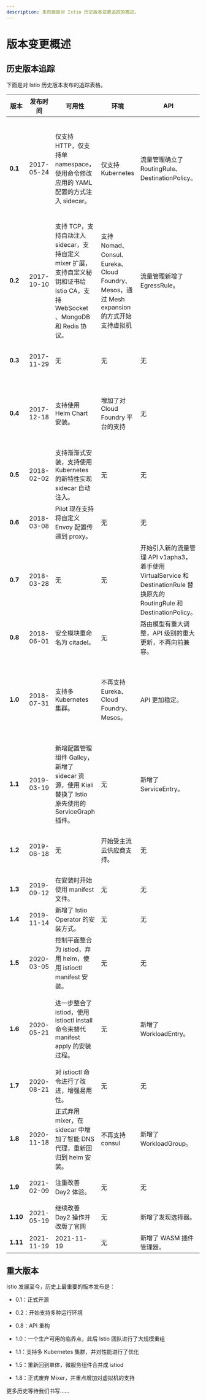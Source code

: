 ```yaml
---
description: 本页面是对 Istio 历史版本变更追踪的概述。
---
```


# 版本变更概述

## 历史版本追踪

下面是对 Istio 历史版本发布的追踪表格。

| **版本** | **发布时间** | **可用性**                                                   | **环境**                                                     | **API**                                                      | **性能**                 | **评论**                                                     |
| -------- | ------------ | ------------------------------------------------------------ | ------------------------------------------------------------ | ------------------------------------------------------------ | ------------------------ | ------------------------------------------------------------ |
| **0.1**  | 2017-05-24   | 仅支持 HTTP，仅支持单 namespace，使用命令修改应用的 YAML 配置的方式注入 sidecar。 | 仅支持 Kubernetes                                            | 流量管理确立了RoutingRule、DestinationPolicy。               | 无                       | 正式开源，该版本发布时仅一个命令行工具。确立了功能范围和 sidecar 部署模式，确立的 Envoy 作为默认 sidecar proxy 的地位。 |
| **0.2**  | 2017-10-10   | 支持 TCP，支持自动注入 sidecar，支持自定义 mixer 扩展，支持自定义秘钥和证书给 Istio CA，支持 WebSocket 、MongoDB 和 Redis 协议。 | 支持 Nomad、Consul、Eureka、Cloud Foundry、Mesos，通过 Mesh expansion 的方式开始支持虚拟机 | 流量管理新增了EgressRule。                                   | 无                       | 近五个月时间才发布了新版本，对于一个新兴的开源项目来说时间过长。 |
| **0.3**  | 2017-11-29   | 无                                                           | 无                                                           | 无                                                           | 无                       | 无重大更新，主要承诺加快版本发布节奏为月度更新。             |
| **0.4**  | 2017-12-18   | 支持使用 Helm Chart 安装。                                   | 增加了对 Cloud Foundry 平台的支持                            | 无                                                           | 无                       | 距离上个版本发布仅 2 个多周，无重大更新，主要在平台和安装方式上增加了更多选项。 |
| **0.5**  | 2018-02-02   | 支持渐渐式安装，支持使用 Kubernetes 的新特性实现 sidecar 自动注入。 | 无                                                           | 无                                                           | 无                       | 主要增强易用性。                                             |
| **0.6**  | 2018-03-08   | Pilot 现在支持将自定义 Envoy 配置传递到 proxy。              | 无                                                           | 无                                                           | 无                       | 常规更新，无重大变更。                                       |
| **0.7**  | 2018-03-28   | 无                                                           | 无                                                           | 开始引入新的流量管理 API v1apha3，着手使用 VirtualService 和 DestinationRule 替换原先的 RoutingRule 和 DestinationPolicy。 | 无                       | 主要改进测试质量。                                           |
| **0.8**  | 2018-06-01   | 安全模块重命名为 citadel。                                   | 无                                                           | 路由模型有重大调整，API 级别的重大更新，不再向前兼容。       | 无                       | 变更之大堪称 1.0。                                           |
| **1.0**  | 2018-07-31   | 支持多 Kubernetes 集群。                                     | 不再支持 Eureka、Cloud Foundry、Mesos。                      | API 更加稳定。                                               | 做了大量优化。           | 响应社区对 Istio 性能的质疑，优化了性能并出具了报告。虽然号称生产就绪，但是此时还没有充足的生产案例。 |
| **1.1**  | 2019-03-19   | 新增配置管理组件 Galley，新增了 sidecar 资源，使用 Kiali 替换了 Istio 原先使用的 ServiceGraph 插件。 | 无                                                           | 新增了 ServiceEntry。                                        | 在大企业中应用遇到瓶颈。 | API 更加稳定，支持多 Kubernetes 集群，号称“企业就绪”。       |
| **1.2**  | 2019-06-18   | 无                                                           | 开始受主流云供应商支持。                                     | 无                                                           | 无                       | 主要改进发布机制，成立了多个与测试、发布相关的工作组。       |
| **1.3**  | 2019-09-12   | 在安装时开始使用 manifest 文件。                             | 无                                                           | 无                                                           | 无                       | 常规更新，主要是优化用户体验。                               |
| **1.4**  | 2019-11-14   | 新增了 Istio Operator 的安装方式。                           | 无                                                           | 无                                                           | 无                       | 优化 Istio 的用户体验，提高 Istio 的性能。                   |
| **1.5**  | 2020-03-05   | 控制平面整合为 istiod，弃用 helm，使用 istioctl manifest 安装。 | 无                                                           | 无                                                           | 无                       | 回归单体架构，支持 WebAssembly 扩展。                        |
| **1.6**  | 2020-05-21   | 进一步整合了 istiod，使用 istioctl install 命令来替代 manifest apply 的安装过程。 | 无                                                           | 新增了 WorkloadEntry。                                       | 无                       | 迈向极简主义，Istiod 更加完整，也彻底移除了 Citadel、Sidecar Injector 和 Galley。 |
| **1.7**  | 2020-08-21   | 对 istioctl 命令进行了改进，增强易用性。                     | 无                                                           | 无                                                           | 无                       | 增强易用性。                                                 |
| **1.8**  | 2020-11-18   | 正式弃用 mixer，在 sidecar 中增加了智能 DNS 代理，重新回归到 helm 安装。 | 不再支持 consul                                              | 新增了 WorkloadGroup。                                       | 无                       | 进一步完善了对虚拟机的支持。                                 |
| **1.9**  | 2021-02-09   | 注重改善 Day2 体验。                                         | 无                                                           | 无                                                           | 无                       | 没有重大功能，主要是稳定 API。                               |
| **1.10** | 2021-05-19 | 继续改善 Day2 操作并改版了官网 | 无 |新增了发现选择器。|无|通过引入发现选择器进一步优化了性能。|
|**1.11**|2021-11-19 |  2021-11-19 | 无 | 新增了 WASM 插件管理器。 | 无 |没有重大更新。|

## 重大版本

Istio 发展至今，历史上最重要的版本发布是：

- 0.1：正式开源
- 0.2：开始支持多种运行环境
- 0.8：API 重构
- 1.0：一个生产可用的临界点，此后 Istio 团队进行了大规模重组
- 1.1：支持多 Kubernetes 集群，并对性能进行了优化

- 1.5：重新回到单体，微服务组件合并成 istiod
- 1.8：正式废弃 Mixer，并重点增加对虚拟机的支持

更多历史等待我们书写……